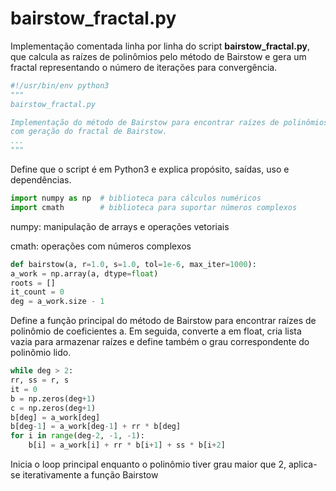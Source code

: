 # bairstow_fractal.py

Implementação comentada linha por linha do script **bairstow_fractal.py**, que calcula as raízes de polinômios pelo método de Bairstow e gera um fractal representando o número de iterações para convergência.

```python
#!/usr/bin/env python3
"""
bairstow_fractal.py

Implementação do método de Bairstow para encontrar raízes de polinômios
com geração do fractal de Bairstow.
...
"""
```
Define que o script é em Python3 e explica propósito, saídas, uso e dependências.

```python
import numpy as np  # biblioteca para cálculos numéricos
import cmath        # biblioteca para suportar números complexos
```
numpy: manipulação de arrays e operações vetoriais

cmath: operações com números complexos

```python
def bairstow(a, r=1.0, s=1.0, tol=1e-6, max_iter=1000):
a_work = np.array(a, dtype=float)
roots = []
it_count = 0
deg = a_work.size - 1
```
Define a função principal do método de Bairstow para encontrar raízes de polinômio de coeficientes a. Em seguida, converte a em float, cria lista vazia para armazenar raízes e
define também o grau correspondente do polinômio lido.

```python
while deg > 2:
rr, ss = r, s
it = 0
b = np.zeros(deg+1)
c = np.zeros(deg+1)
b[deg] = a_work[deg]
b[deg-1] = a_work[deg-1] + rr * b[deg]
for i in range(deg-2, -1, -1):
    b[i] = a_work[i] + rr * b[i+1] + ss * b[i+2]
```
Inicia o loop principal enquanto o polinômio tiver grau maior que 2, aplica-se iterativamente a função Bairstow
